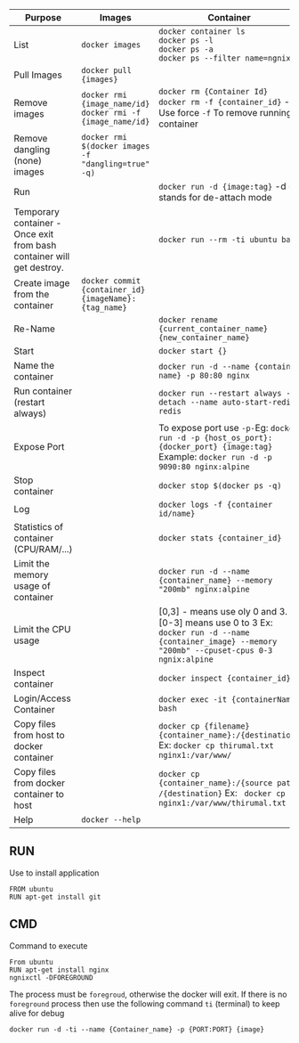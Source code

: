 
| Purpose                                  | Images | Container |
| ---------------------------------------  | ------- | ----------- |
| List                                     | `docker images` | `docker container ls` <br> `docker ps -l` <br> `docker ps -a` <br> `docker ps --filter name=ngnix` |
| Pull Images                              | `docker pull {images}` |  |
| Remove images                            | `docker rmi {image_name/id}` <br> `docker rmi -f {image_name/id}` | `docker rm {Container Id}` <br> `docker rm -f {container_id}` - Use force `-f` To remove running container |
| Remove dangling (none) images            | `docker rmi $(docker images -f "dangling=true" -q)` |   |
| Run                                      |    | `docker run -d {image:tag}` -d => stands for de-attach mode |
| Temporary container - Once exit from bash container will get destroy.                      |    | `docker run --rm -ti ubuntu bash` |
| Create image from the container          | `docker commit {container_id} {imageName}:{tag_name}` |  |
| Re-Name                                  |    | `docker rename {current_container_name} {new_container_name}`|
| Start                                    |    | `docker start {}` |
| Name the container                       |    | `docker run -d --name {container name} -p 80:80 nginx` |
| Run container (restart always)           |    | `docker run --restart always --detach --name auto-start-redis redis` |
| Expose Port                              |    | To expose port use `-p-`Eg: `docker run -d -p {host_os_port}:{docker_port} {image:tag}` Example: `docker run -d -p 9090:80 nginx:alpine` |
| Stop container                           |    |  `docker stop $(docker ps -q)` |
| Log                                      |    |  `docker logs -f {container id/name}` |
| Statistics of container (CPU/RAM/...)    |    | `docker stats {container_id}` |
| Limit the memory usage of container      |    | `docker run -d --name {container_name} --memory "200mb" nginx:alpine` |
| Limit the CPU usage                      |    | [0,3] - means use oly 0 and 3. [0-3] means use 0 to 3  Ex: `docker run -d --name {container_image} --memory "200mb" --cpuset-cpus 0-3 ngnix:alpine` |
| Inspect container                        |    | `docker inspect {container_id}`   |
| Login/Access Container                   |    | `docker exec -it {containerName} bash` |
| Copy files from host to docker container |    | `docker cp {filename} {container_name}:/{destination}` Ex: `docker cp thirumal.txt nginx1:/var/www/` |
| Copy files from docker container to host |    | `docker cp {container_name}:/{source path}  /{destination}` Ex: ` docker cp nginx1:/var/www/thirumal.txt .` |
| Help                                     | `docker --help` |  |


## RUN

Use to install application
```shell
FROM ubuntu
RUN apt-get install git
```

## CMD

Command to execute
```shell
From ubuntu
RUN apt-get install nginx
ngnixctl -DFOREGROUND
```

The process must be `foregroud`, otherwise the docker will exit.
If there is no `foreground` process then use the following command `ti` (terminal) to keep alive for debug
```shell
docker run -d -ti --name {Container_name} -p {PORT:PORT} {image}
```
